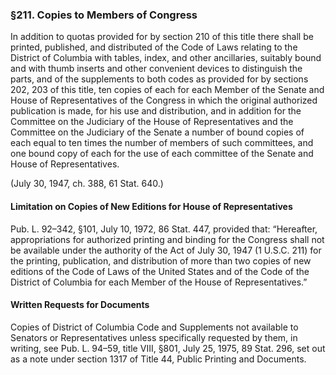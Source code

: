 ### §211. Copies to Members of Congress ###

In addition to quotas provided for by section 210 of this title there shall be printed, published, and distributed of the Code of Laws relating to the District of Columbia with tables, index, and other ancillaries, suitably bound and with thumb inserts and other convenient devices to distinguish the parts, and of the supplements to both codes as provided for by sections 202, 203 of this title, ten copies of each for each Member of the Senate and House of Representatives of the Congress in which the original authorized publication is made, for his use and distribution, and in addition for the Committee on the Judiciary of the House of Representatives and the Committee on the Judiciary of the Senate a number of bound copies of each equal to ten times the number of members of such committees, and one bound copy of each for the use of each committee of the Senate and House of Representatives.

(July 30, 1947, ch. 388, 61 Stat. 640.)

#### Limitation on Copies of New Editions for House of Representatives ####

Pub. L. 92–342, §101, July 10, 1972, 86 Stat. 447, provided that: “Hereafter, appropriations for authorized printing and binding for the Congress shall not be available under the authority of the Act of July 30, 1947 (1 U.S.C. 211) for the printing, publication, and distribution of more than two copies of new editions of the Code of Laws of the United States and of the Code of the District of Columbia for each Member of the House of Representatives.”

#### Written Requests for Documents ####

Copies of District of Columbia Code and Supplements not available to Senators or Representatives unless specifically requested by them, in writing, see Pub. L. 94–59, title VIII, §801, July 25, 1975, 89 Stat. 296, set out as a note under section 1317 of Title 44, Public Printing and Documents.